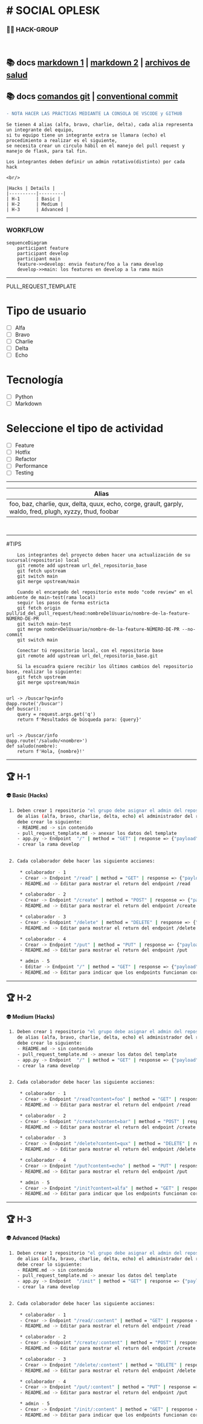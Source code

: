 # # SOCIAL OPLESK
### 🏴‍☠️ HACK-GROUP

<br/>

📚 docs [markdown 1](https://agea.github.io/tutorial.md/) | [markdown 2](https://docs.github.com/es/get-started/writing-on-github/getting-started-with-writing-and-formatting-on-github/basic-writing-and-formatting-syntax) | [archivos de salud](https://docs.github.com/es/communities/setting-up-your-project-for-healthy-contributions/creating-a-default-community-health-file)
---
📚 docs [comandos git](https://gist.github.com/dasdo/9ff71c5c0efa037441b6) | [conventional commit](https://www.conventionalcommits.org/en/v1.0.0/)
---

```diff
- NOTA HACER LAS PRÁCTICAS MEDIANTE LA CONSOLA DE VSCODE y GITHUB
```

```
Se tienen 4 alias (alfa, bravo, charlie, delta), cada alia representa un integrante del equipo, 
si tu equipo tiene un integrante extra se llamara (echo) el procedimiento a realizar es el siguiente,
se necesita crear un circulo hábil en el manejo del pull request y manejo de flask, para tal fin. 

Los integrantes deben definir un admin rotativo(distinto) por cada hack

<br/>

|Hacks | Details | 
|----------|---------|
| H-1      | Basic |
| H-2      | Medium |
| H-3      | Advanced | 
```
---

### WORKFLOW

```mermaid
sequenceDiagram
    participant feature
    participant develop
    participant main
    feature->>develop: envia feature/foo a la rama develop
    develop->>main: los features en develop a la rama main
```

---

PULL_REQUEST_TEMPLATE
# Tipo de usuario
- [ ] Alfa
- [ ] Bravo 
- [ ] Charlie
- [ ] Delta
- [ ] Echo

# Tecnología
- [ ] Python 
- [ ] Markdown

# Seleccione el tipo de actividad
- [ ] Feature
- [ ] Hotfix
- [ ] Refactor
- [ ] Performance
- [ ] Testing

---

|Alias  | 
|----------------------------------------------------------------------------------------------------
| foo, baz, charlie, qux, delta, quux, echo, corge, grault, garply, waldo, fred, plugh, xyzzy, thud, foobar |

<br/> 

---

#TIPS
```
    Los integrantes del proyecto deben hacer una actualización de su sucursal(repositorio) local
    git remote add upstream url_del_repositorio_base
    git fetch upstream
    git switch main
    git merge upstream/main
 
    Cuando el encargado del repositorio este modo "code review" en el ambiente de main-test(rama local)
    seguir los pasos de forma estricta 
    git fetch origin pull/id_del_pull_request/head:nombreDelUsuario/nombre-de-la-feature-NÚMERO-DE-PR
    git switch main-test
    git merge nombreDelUsuario/nombre-de-la-feature-NÚMERO-DE-PR --no-commit
    git switch main  
    
    Conectar tú repositorio local, con el repositorio base
    git remote add upstream url_del_repositorio_base.git
    
    Si la escuadra quiere recibir los últimos cambios del repositorio base, realizar lo siguiente:
    git fetch upstream
    git merge upstream/main


url -> /buscar?q=info
@app.route('/buscar')
def buscar():
    query = request.args.get('q')
    return f'Resultados de búsqueda para: {query}'


url -> /buscar/info
@app.route('/saludo/<nombre>')
def saludo(nombre):
    return f'Hola, {nombre}!'

```
---

## 🏆 H-1

#### 👽 Basic (Hacks)
```sh
 1. Deben crear 1 repositorio "el grupo debe asignar el admin del repositorio base", como test_flask_1_1 dentro del equipo
    de alias (alfa, bravo, charlie, delta, echo) el administrador del repositorio 
    debe crear lo siguiente:
    - README.md -> sin contenido
    - pull_request_template.md -> anexar los datos del template
    - app.py -> Endpoint  "/" | method = "GET" | response => {"payload":"welcome to my project"}
    - crear la rama develop
  

 2. Cada colaborador debe hacer las siguiente acciones:
     
     * colaborador - 1
     - Crear -> Endpoint "/read" | method = "GET" | response => {"payload":"read successfully"}
     - README.md -> Editar para mostrar el return del endpoint /read  

     * colaborador - 2
     - Crear -> Endpoint "/create" | method = "POST" | response => {"payload":"create successfully"}
     - README.md -> Editar para mostrar el return del endpoint /create  

     * colaborador - 3
     - Crear -> Endpoint "/delete" | method = "DELETE" | response => {"payload":"delete successfully"}
     - README.md -> Editar para mostrar el return del endpoint /delete  

     * colaborador - 4
     - Crear -> Endpoint "/put" | method = "PUT" | response => {"payload":"put successfully"}
     - README.md -> Editar para mostrar el return del endpoint /put

     * admin - 5
     - Editar -> Endpoint "/" | method = "GET" | response => {"payload":"hack-1 finished"}
     - README.md -> Editar para indicar que los endpoints funcionan correctamente.
```     
 
---
## 🏆 H-2
#### 👽 Medium (Hacks)
```sh
 1. Deben crear 1 repositorio "el grupo debe asignar el admin del repositorio base", como test_flask_1_2 dentro del equipo
    de alias (alfa, bravo, charlie, delta, echo) el administrador del repositorio 
    debe crear lo siguiente:
    - README.md -> sin contenido
    - pull_request_template.md -> anexar los datos del template
    - app.py -> Endpoint  "/" | method = "GET" | response => {"payload":"welcome to my project"}
    - crear la rama develop
  

 2. Cada colaborador debe hacer las siguiente acciones:
     
     * colaborador - 1
     - Crear -> Endpoint "/read?content=foo" | method = "GET" | response => {"payload":foo}
     - README.md -> Editar para mostrar el return del endpoint /read  

     * colaborador - 2
     - Crear -> Endpoint "/create?content=bar" | method = "POST" | response => {"payload":bar}
     - README.md -> Editar para mostrar el return del endpoint /create  

     * colaborador - 3
     - Crear -> Endpoint "/delete?content=qux" | method = "DELETE" | response => {"payload":qux}
     - README.md -> Editar para mostrar el return del endpoint /delete  

     * colaborador - 4
     - Crear -> Endpoint "/put?content=echo" | method = "PUT" | response => {"payload":echo}
     - README.md -> Editar para mostrar el return del endpoint /put

     * admin - 5
     - Crear -> Endpoint "/init?content=alfa" | method = "GET" | response => {"payload":alfa}
     - README.md -> Editar para indicar que los endpoints funcionan correctamente.
```   

---

## 🏆 H-3
#### 👽 Advanced (Hacks)

```sh
 1. Deben crear 1 repositorio "el grupo debe asignar el admin del repositorio base", como test_flask_1_3 dentro del equipo
    de alias (alfa, bravo, charlie, delta, echo) el administrador del repositorio 
    debe crear lo siguiente:
    - README.md -> sin contenido
    - pull_request_template.md -> anexar los datos del template
    - app.py -> Endpoint  "/init" | method = "GET" | response => {"payload":"welcome to my project"}
    - crear la rama develop
  

 2. Cada colaborador debe hacer las siguiente acciones:
     
     * colaborador - 1
     - Crear -> Endpoint "/read/:content" | method = "GET" | response => {"payload":foo}
     - README.md -> Editar para mostrar el return del endpoint /read  

     * colaborador - 2
     - Crear -> Endpoint "/create/:content" | method = "POST" | response => {"payload":bar}
     - README.md -> Editar para mostrar el return del endpoint /create  

     * colaborador - 3
     - Crear -> Endpoint "/delete/:content" | method = "DELETE" | response => {"payload":qux}
     - README.md -> Editar para mostrar el return del endpoint /delete  

     * colaborador - 4
     - Crear -> Endpoint "/put/:content" | method = "PUT" | response => {"payload":echo}
     - README.md -> Editar para mostrar el return del endpoint /put

     * admin - 5
     - Crear -> Endpoint "/init/:content" | method = "GET" | response => {"payload":alfa}
     - README.md -> Editar para indicar que los endpoints funcionan correctamente.
```
